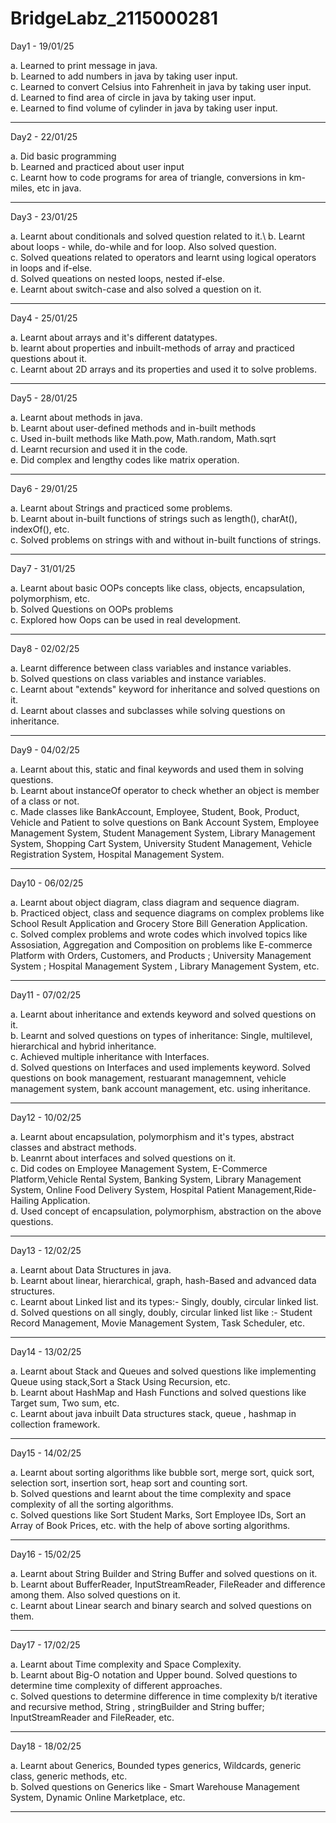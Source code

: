 # BridgeLabz_2115000281

Day1 - 19/01/25

a. Learned to print message in java.\
b. Learned to add numbers in java by taking user input.\
c. Learned to convert Celsius into Fahrenheit in java by taking user input.\
d. Learned to find area of circle in java by taking user input.\
e. Learned to find volume of cylinder in java by taking user input.

-----------------------------------------------------------------------------------------------------------------------

Day2 - 22/01/25

a. Did basic programming\
b. Learned and practiced about user input\
c. Learnt how to code programs for area of triangle, conversions in km-miles, etc in java.

------------------------------------------------------------------------------------------------------------------------

Day3 - 23/01/25

a. Learnt about conditionals and solved question related to it.\ 
b. Learnt about loops - while, do-while and for loop. Also solved question.\
c. Solved queations related to operators and learnt using logical operators in loops and if-else.\
d. Solved queations on nested loops, nested if-else.\
e. Learnt about switch-case and also solved a question on it.

------------------------------------------------------------------------------------------------------------------------

Day4 - 25/01/25

a. Learnt about arrays and it's different datatypes.\
b. learnt about properties and inbuilt-methods of array and practiced questions about it.\
c. Learnt about 2D arrays and its properties and used it to solve problems.

------------------------------------------------------------------------------------------------------------------------

Day5 - 28/01/25

a. Learnt about methods in java.\
b. Learnt about user-defined methods and in-built methods\
c. Used in-built methods like Math.pow, Math.random, Math.sqrt\
d. Learnt recursion and used it in the code.\
e. Did complex and lengthy codes like matrix operation.

------------------------------------------------------------------------------------------------------------------------

Day6 - 29/01/25

a. Learnt about Strings and practiced some problems.\
b. Learnt about in-built functions of strings such as length(), charAt(), indexOf(), etc. \
c. Solved problems on strings with and without in-built functions of strings.

------------------------------------------------------------------------------------------------------------------------

Day7 - 31/01/25

a. Learnt about basic OOPs concepts like class, objects, encapsulation, polymorphism, etc.\
b. Solved Questions on OOPs problems\
c. Explored how Oops can be used in real development.

------------------------------------------------------------------------------------------------------------------------

Day8 - 02/02/25

a. Learnt difference between class variables and instance variables.\
b. Solved questions on class variables and instance variables.\
c. Learnt about "extends" keyword for inheritance and solved questions on it.\
d. Learnt about classes and subclasses while solving questions on inheritance.

------------------------------------------------------------------------------------------------------------------------

Day9 - 04/02/25

a. Learnt about this, static and final keywords and used them in solving questions.\
b. Learnt about instanceOf operator to check whether an object is member of a class or not.\
c. Made classes like BankAccount, Employee, Student, Book, Product, Vehicle and Patient to solve questions on
Bank Account System, Employee Management System, Student Management System, Library Management System,
Shopping Cart System,  University Student Management,  Vehicle Registration System, Hospital Management System.

------------------------------------------------------------------------------------------------------------------------

Day10 - 06/02/25

a. Learnt about object diagram, class diagram and sequence diagram.\
b. Practiced object, class and sequence diagrams on complex problems like School Result Application and
Grocery Store Bill Generation Application.\
c. Solved complex problems and wrote codes which involved topics like Assosiation, Aggregation and Composition on 
problems like  E-commerce Platform with Orders, Customers, and Products ;
University Management System ; Hospital Management System , Library Management System, etc. 

------------------------------------------------------------------------------------------------------------------------

Day11 - 07/02/25

a. Learnt about inheritance and extends keyword and solved questions on it.\
b. Learnt and solved questions on types of inheritance: Single, multilevel, hierarchical and hybrid inheritance.\
c. Achieved multiple inheritance with Interfaces.\
d. Solved questions on Interfaces and used implements keyword. Solved questions on book management, restuarant managemnent,
vehicle management system, bank account management, etc. using inheritance.

------------------------------------------------------------------------------------------------------------------------

Day12 - 10/02/25

a. Learnt about encapsulation, polymorphism and it's types, abstract classes and abstract methods.\
b. Leanrnt about interfaces and solved questions on it.\
c. Did codes on  Employee Management System, E-Commerce Platform,Vehicle Rental System, Banking System, 
Library Management System, Online Food Delivery System, Hospital Patient Management,Ride-Hailing Application.\
d. Used concept of encapsulation, polymorphism, abstraction on the above questions.

------------------------------------------------------------------------------------------------------------------------

Day13 - 12/02/25

a. Learnt about Data Structures in java.\
b. Learnt about linear, hierarchical, graph, hash-Based and advanced data structures.\
c. Learnt about Linked list and its types:- Singly, doubly, circular linked list.\
d. Solved questions on all singly, doubly, circular linked list like :- Student Record Management,
Movie Management System, Task Scheduler, etc.

------------------------------------------------------------------------------------------------------------------------

Day14 - 13/02/25

a. Learnt about Stack and Queues and solved questions like implementing Queue using stack,Sort a Stack Using Recursion,
    etc.\
b. Learnt about HashMap and Hash Functions and solved questions like Target sum, Two sum, etc.\
c. Learnt about java inbuilt Data structures stack, queue , hashmap in collection framework.

------------------------------------------------------------------------------------------------------------------------

Day15 - 14/02/25

a. Learnt about sorting algorithms like bubble sort, merge sort, quick sort, selection sort,
   insertion sort, heap sort and counting sort.\
b. Solved questions and learnt about the time complexity and space complexity of all the sorting algorithms.\
c. Solved questions like Sort Student Marks, Sort Employee IDs, Sort an Array of Book Prices, etc. with the help of 
   above sorting algorithms.

------------------------------------------------------------------------------------------------------------------------

Day16 - 15/02/25

a. Learnt about String Builder and String Buffer and solved questions on it.\
b. Learnt about BufferReader, InputStreamReader, FileReader and difference among them. Also solved questions on it.\
c. Learnt about Linear search and binary search and solved questions on them.

------------------------------------------------------------------------------------------------------------------------

Day17 - 17/02/25

a. Learnt about Time complexity and Space Complexity.\
b. Learnt about Big-O notation and Upper bound. Solved questions to determine time complexity of different approaches.\
c. Solved questions to determine difference in time complexity b/t iterative and recursive method, 
   String , stringBuilder and String buffer; InputStreamReader and FileReader, etc.

------------------------------------------------------------------------------------------------------------------------

Day18 - 18/02/25

a. Learnt about Generics, Bounded types generics, Wildcards, generic class, generic methods, etc.\
b. Solved questions on Generics like - Smart Warehouse Management System, Dynamic Online Marketplace, etc.

------------------------------------------------------------------------------------------------------------------------